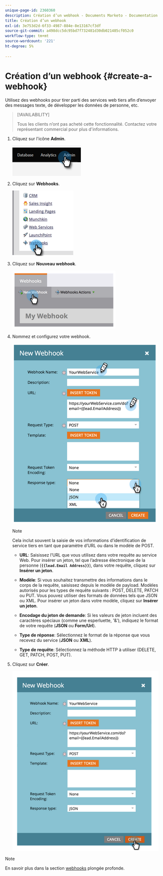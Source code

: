 ```yaml
---
unique-page-id: 2360360
description: Création d’un webhook - Documents Marketo - Documentation du produit
title: Création d’un webhook
exl-id: 3e753d2d-6f33-4987-884e-8e13167cf3df
source-git-commit: a498dcc5dc95bd7f732481d30db021485cf052c0
workflow-type: tm+mt
source-wordcount: '221'
ht-degree: 5%

---
```


# Création d’un webhook {#create-a-webhook}

Utilisez des webhooks pour tirer parti des services web tiers afin d’envoyer des messages texte, de développer les données de personne, etc.

>[!AVAILABILITY]
>
>Tous les clients n’ont pas acheté cette fonctionnalité. Contactez votre représentant commercial pour plus d&#39;informations.

1. Cliquez sur l&#39;icône **Admin**.

   ![](assets/create-a-webhook-1.png)

1. Cliquez sur **Webhooks**.

   ![](assets/create-a-webhook-2.png)

1. Cliquez sur **Nouveau webhook**.

   ![](assets/create-a-webhook-3.png)

1. Nommez et configurez votre webhook.

   ![](assets/create-a-webhook-4.png)

   >[!NOTE]
   >
   >Cela inclut souvent la saisie de vos informations d’identification de service tiers en tant que paramètre d’URL ou dans le modèle de POST.

   * **URL**: Saisissez l’URL que vous utilisez dans votre requête au service Web. Pour insérer un jeton, tel que l’adresse électronique de la personne (**`{{lead.Email Address}}`**), dans votre requête, cliquez sur **Insérer un jeton**.

   * **Modèle**: Si vous souhaitez transmettre des informations dans le corps de la requête, saisissez depuis le modèle de payload. Modèles autorisés pour les types de requête suivants : POST, DELETE, PATCH ou PUT. Vous pouvez utiliser des formats de données tels que JSON ou XML. Pour insérer un jeton dans votre modèle, cliquez sur **Insérer un jeton**.

   * **Encodage du jeton de demande**: Si les valeurs de jeton incluent des caractères spéciaux (comme une esperluette, &#39;&amp;&#39;), indiquez le format de votre requête (**JSON** ou **Form/Url**).

   * **Type de réponse**: Sélectionnez le format de la réponse que vous recevez du service (**JSON** ou **XML**).

   * **Type de requête**: Sélectionnez la méthode HTTP à utiliser (DELETE, GET, PATCH, POST, PUT).

1. Cliquez sur **Créer**.

   ![](assets/create-a-webhook-5.png)

>[!NOTE]
>
>En savoir plus dans la section [webhooks](https://developers.marketo.com/documentation/webhooks/) plongée profonde.
